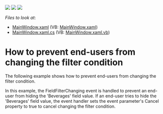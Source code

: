 <!-- default badges list -->
![](https://img.shields.io/endpoint?url=https://codecentral.devexpress.com/api/v1/VersionRange/128578875/10.2.3%2B)
[![](https://img.shields.io/badge/Open_in_DevExpress_Support_Center-FF7200?style=flat-square&logo=DevExpress&logoColor=white)](https://supportcenter.devexpress.com/ticket/details/E2401)
[![](https://img.shields.io/badge/📖_How_to_use_DevExpress_Examples-e9f6fc?style=flat-square)](https://docs.devexpress.com/GeneralInformation/403183)
<!-- default badges end -->
<!-- default file list -->
*Files to look at*:

* [MainWindow.xaml](./CS/DXPivotGrid_CancelFilterChanging/MainWindow.xaml) (VB: [MainWindow.xaml](./VB/DXPivotGrid_CancelFilterChanging/MainWindow.xaml))
* [MainWindow.xaml.cs](./CS/DXPivotGrid_CancelFilterChanging/MainWindow.xaml.cs) (VB: [MainWindow.xaml.vb](./VB/DXPivotGrid_CancelFilterChanging/MainWindow.xaml.vb))
<!-- default file list end -->
# How to prevent end-users from changing the filter condition


<p>The following example shows how to prevent end-users from changing the filter condition.</p><p>In this example, the FieldFilterChanging event is handled to prevent an end-user from hiding the 'Beverages' field value. If an end-user tries to hide the 'Beverages' field value, the event handler sets the event parameter's Cancel property to true to cancel changing the filter condition.</p>

<br/>


